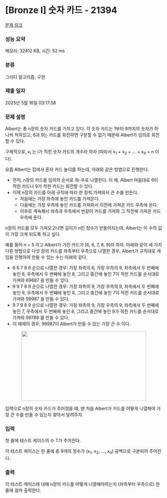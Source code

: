 # [Bronze I] 숫자 카드 - 21394 

[문제 링크](https://www.acmicpc.net/problem/21394) 

### 성능 요약

메모리: 32412 KB, 시간: 52 ms

### 분류

그리디 알고리즘, 구현

### 제출 일자

2025년 5월 16일 03:17:58

### 문제 설명

<p>Albert는 총 n장의 숫자 카드를 가지고 있다. 각 숫자 카드는 1부터 9까지의 숫자가 하나씩 적혀있고, 6과 9는 카드를 회전하면 구분할 수 없기 때문에 Albert가 임의로 회전할 수 있다.</p>

<p>구체적으로, x<sub>i</sub> 는 i가 적힌 숫자 카드의 개수라 하자 (따라서 x<sub>1</sub> + x<sub>2</sub> + ... + x<sub>9</sub> = n 이다).</p>

<p>요즘 Albert는 집에서 혼자 카드 놀이를 하는데, 아래와 같은 방법으로 진행한다.</p>

<ul>
	<li>먼저, n장의 카드를 임의의 순서로 좌-우로 나열한다. 이 때, Albert 마음대로 6이 적힌 카드나 9가 적힌 카드는 회전할 수 있다.</li>
	<li>이제 n장의 카드를 아래 규칙에 따라 한 장씩 가져와서 큰 수를 만든다.
	<ul>
		<li>처음에는 가장 좌측에 놓인 카드를 가져온다.</li>
		<li>다음에는 가장 우측에 놓인 카드를 가져와서 이전에 가져온 카드 우측에 둔다.</li>
		<li>이후로 계속해서 좌측과 우측에서 번갈아 카드를 가져와 그 직전에 가져온 카드 우측에 둔다.</li>
	</ul>
	</li>
</ul>

<p>n장의 카드를 모두 가져오고나면 길이가 n인 정수가 만들어지는데, Albert는 이 수의 값이 가장 크게 되도록 하고 싶다.</p>

<p>예를 들어 n = 5 이고 Albert가 가진 카드가 [6, 6, 7, 8, 9]라 하자. 아래와 같이 세 가지 다른 방법으로 다섯 장의 카드를 좌측부터 우측으로 나열한 경우, Albert가 규칙대로 게임을 진행하여 만들 수 있는 수는 아래와 같다.</p>

<ul>
	<li>6 6 7 8 9 순으로 나열한 경우: 가장 좌측의 6, 가장 우측의 9, 좌측에서 두 번째에 놓인 6, 우측에서 두 번째에 놓인 8, 그리고 중간에 놓인 7이 적힌 카드를 순서대로 가져와 69687 을 만들 수 있다.</li>
	<li>9 9 7 8 9 순으로 나열한 경우: 가장 좌측의 9, 가장 우측의 9, 좌측에서 두 번째에 놓인 9, 우측에서 두 번째에 놓인 8, 그리고 중간에 놓인 7이 적힌 카드를 순서대로 가져와 99987 을 만들 수 있다.</li>
	<li>9 7 9 8 9 순으로 나열한 경우: 가장 좌측의 9, 가장 우측의 9, 좌측에서 두 번째에 놓인 7, 우측에서 두 번째에 놓인 8, 그리고 중간에 놓인 9가 적힌 카드를 순서대로 가져와 99789 를 만들 수 있다.</li>
	<li>이 예제의 경우, 99987이 Albert가 만들 수 있는 가장 큰 수 이다.</li>
</ul>

<p style="text-align: center;"><img alt="" src="https://upload.acmicpc.net/aa6157b9-0c65-4ba5-9f53-4bc639f4cc17/-/preview/" style="height: 224px; width: 400px;"></p>

<p>입력으로 n장의 숫자 카드가 주어졌을 때, 맨 처음 Albert가 카드를 어떻게 나열해야 가장 큰 수를 만들 수 있는지 찾아서 알려주자.</p>

### 입력 

 <p>첫 줄에 테스트 케이스의 수 T가 주어진다.</p>

<p>각 테스트 케이스는 한 줄에 총 9개의 정수가 (x<sub>1</sub>, x<sub>2</sub>, ..., x<sub>9</sub>) 공백으로 구분되어 주어진다.</p>

### 출력 

 <p>각 테스트 케이스에 대해 n장의 카드를 어떻게 나열해야하는지 (좌측부터 우측으로) 한 줄에 걸쳐 출력한다.</p>

